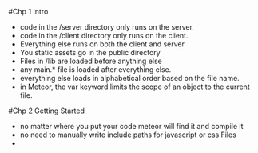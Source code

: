 #Chp 1 Intro
- code in the /server directory only runs on the server.
- code in the /client directory only runs on the client.
- Everything else runs on both the client and server
- You static assets go in the public directory
- Files in /lib are loaded before anything else
- any main.* file is loaded after everything else.
- everything else loads in alphabetical order based on the file name.
- in Meteor, the var keyword limits the scope of an object to the current file.

#Chp 2 Getting Started
- no matter where you put your code meteor will find it and compile it
- no need to manually write include paths for javascript or css Files
- <template name="postsList"> postList attribute used by Meteor to keep track of what template goes where
###Spacebars
- meteors templating system,
- html with addition of inclusions, expressions and block helpers.
- inclusion: {{> templateName}}, tells meteor to replace the {{> inclusion}} with the template whos name corresponds.

###Expressions:
  {{title}},call a property of the current object, or the return value of a template helper as defined in the current template's manager

###Block Helpers:
- tags which control the flow of the template. {{#each }} {{/each}} {{#if}}{{/if}}

#Chp 3 Templates
###Template Helpers:
  - Meteor keeps templates and their logic separated
  - in order to come to like a template needs helpers
  - prepare raw data
  - similar to controllers but have a slightly different role
  - while the template's role is limited to displaying or looping over variables, the helpers are the one who actually do the heavy lifting by assigning a value to each variable.

- the {{#each}} block helper not only iterates, it also sets the value of "this" inside the block to the iterated object.

#Chp 4 Collections
###Collection:
- core feature of meteor is the automatic synchronisation of data between client and server.
- collection is a special data structure that takes care of storing your data in MongoDB
- synchronising data with each connected user's browser in real time
- place collection in lib directory to make sure they are defined first

###Storing Data:
- Browser Memory: data local to the current browser tab, not permanent (Javascript Variables)

- Browser Storage: cookies or local storage. local to current user but available across all tabs

- Server-side database: stores permanent data. Available to more than one user
###Client & Server:
- code not place inside client or server folders will run in both contexts.
- collections are available to both client and server
- server side collection has the job of talking to the MongoDB database
- client side collection is a copy of a subset of the real, canonical collection.   
###Server-Side Collections:
- acts as an API into MongoDB
- write Mongo commands like Collection.insert()


###Mongo:
- sccess your deployed app's Mongo shell with "meteor mongo myApp".

###Client-Side Collections:
- Posts = new Mongo.Collection('posts') client side is a local, in-browser cache of the real Mongo collection.
- cache is a subset of data for quick access
- documents stored in browser Memory
###MiniMongo:
- Meteor's client-side Mongo implementation

###Flow:
    server-side collection was informed by a client collection of a new post, and took on the task of distributing that post into the Mongo database and back out to all the other connected post collections.

###Find & Fetch:
- find() returns a cursor, which is a reactive data source.
- use fetch() on that cursor to transform it into an array .

###Connecting Collections: Publications and Subscriptions
- autopublish package not intended for production applications
- autopublish says that each collection should be shared in its entirety to each connected client.
- "meteor remove autopublish"
#Chp 5 Publications and Subscriptions
  Publications and subscriptions are one of the most fundamental and important concepts in Meteor
## Magic
- Misunderstandings:
  - Meteor is insecure
  - Meteor apps can't deal with large amounts of data
- magic is ultimately very useful, it can obscure

###The Olden Days (2011)
####Rails Example:
- browser sends a request to your app, which is living on the server
1. app's first job is to figure out what data the user needs to see (bookstore clerk)
2. app's second job is translating that data into nice, human-readable HTML or JSON (wrapping the book and putting it in a nice bag) View part of MVC
3. app takes that HTML code and sends it over to the browser
#### Meteor way
- Rails app only lives on the server, a Meteor app also includes a client-side component that will run on the client(MiniMongo)
- allows meteor to make database calls from everywhere.
- instead of sending HTML code to the client, Meteor will send that actual data (data on the wire)
- access and even modify that data instantaneously
###Publishing
- a way of telling Meteor which subset of data can be sent to the client
- a funnel that transfers data from a server-side (source) collection to a client-side (target) collection.
- protocol used DDP (Distributed Data Protocol).
###Subscribing
- a way for clients to specify which subset of that data they need at any particular moment
- subscribed data will be mirrored on the client via MiniMongo
###autopublish
- by default autopublish package enabled
- mirroring all data from the server on the client
- Data is ubiquitous
- not for production use
### Magic
- publishCursor() if you return a cursor (i.e. Posts.find({'author':'Tom'})) in a publish function

 publishCursor() does:

- It checks the name of the server-side collection.

- It pulls all matching documents from the cursor and sends it into a client-side collection of the same name. (It uses .added() to do this).

- Whenever a document is added, removed or changed, it sends those changes down to the client-side collection. (It uses .observe() on the cursor and .added(), .changed() and removed() to do this).

#Chp6 Routing
- http://myapp.com/posts/xyz (where xyz is a MongoDB id identifier)
- routing to look at what's inside the browser's URL bar and display the right content accordingly.

###Iron Router package
- conceived specifically for Meteor apps
- sets up paths and filters( actions to paths)
- manage subscriptions ( which path has access to data)
- "meteor add iron:router"
### Vocabulary
- Routes: set of instructions that tell the app where to go and what to do.
- Paths: URL within your app, can include query parameters
- Segments: different parts of a path, deliminator(/)
- Hooks: actions to perform before, after or during the routing process(checking if the user has the proper rights before displaying a page)
- Filters: hooks that you define globally for one or more routes.
- Route Templates: Each route needs to point to a template.
- Layouts: contain all the HTML code that wraps the current template,
- Controllers: contain all the common routing logic.

### Mapping URLs To Templates
- iron router take over what renders inside the <body> tag
- {{> yield}}
  - dynamic zone that will automatically render whichever template corresponds to the current route

### Named Routes
- by default Iron Router will look for a template with the same name as the route name
- will infer name from path
- Naming routes lets us use Iron Router features for building links inside app
- {{pathFor}} Spacebars helper returns the URL path component of any route
- <a class="navbar-brand" href="{{pathFor 'postsList'}}">PostList</a>

###Magic
- Iron Router comes with a built-in way to delay showing a template until the route calling it is ready, and show a loading template instead
      - Router.configure({
  layoutTemplate: 'layout',
  loadingTemplate: 'loading',
  waitOn: function() { return Meteor.subscribe('posts'); }
});
- wait on the subscription. prevents page from loading until subscription is ready

- spin package: animated loading spinner {{>spinner}}

- wait on your subscriptions, not just for the user experience, but also because it means you can safely assume that data will always be available from within a template.
###Magic
- Reactivity: how does the router know when to redirect the user back to the right page once the data comes through?

### Routing to A Specific Path
- :id syntax tells the router to match any route of the form /posts/xyz/
- Second, to put whatever it finds in this “xyz” spot inside an id property in the router's params array.
### Data context
- By setting a template's data context, you can control the value of "this" inside template helpers.
- {{#with}} take this object, and apply the following template to it
  - {{#with myWidget}}
        {{> widgetPage}}
      {{/with}}

###HTML5 pushState
- URL changes are happening using HTML5 pushState.
- Router picks up clicks on URLs that are internal to the site, and prevents the browser from browsing away from the app, instead just making the necessary changes to the app's state.

###Post Not Found
- when someone enters a wrong url Iron Router takes care of this for us through the notFoundTemplate option.
- set up a new template to show a simple 404 error message
    - Router.configure({
    layoutTemplate: 'layout',
    loadingTemplate: 'loading',
    notFoundTemplate: 'notFound',
    waitOn: function() { return Meteor.subscribe('posts'); }
});
#Chp 7 Adding Users
###Accounts: users made simple
- Thanks to the way Meteor packages can contribute code on both the server (JavaScript) and client (JavaScript, HTML, and CSS) side, we can get an accounts system almost for free


- Meteor deals with OAuth and Bcrypt for you
    - meteor add ian:accounts-ui-bootstrap-3
      meteor add accounts-password
      - Those two commands make the special accounts templates avaliable
- {{> loginButtons align="right"}} is used to access the accounts templates and provide a login form
  -  use these to sign up, log in, request a change of password
- to login via username:
    Accounts.ui.config({
      passwordSignupFields: 'USERNAME_ONLY'
    });
###Creating First User
- accounts package creates a special new collection       
      Meteor.users.findOne()
      returns a user object with a unique id
- browser will only hold information on logged in user(autopublish)
- accounts package  does "auto-publish" the currently logged in user's basic account details no matter what
- accounts package only publishes the current user
- a local collection can be a secure subset of the real database
##Reactivity
- meteors core feature
- do not have to manually check for data changes via AJAX call
- in meteor data changes come in at real time and get applied to the UI seamlessly
- computations: a block of code that runs every time one of the reactive data sources it depends on changes
- reactivity at its core is a declarative approach.
- declarative approach:
  - lets us define the relationship between objects once and know they'll be kept in sync
  - meteor takes care of keeping the user interface up to date
      Instead of observe callbacks:
      <template name="postsList">
        <ul>
      {{#each posts}}
        <li>{{title}}</li>
          {{/each}}
        </ul>
      </template>
      Get list of posts:
      Template.postsList.helpers({
        posts: function() {
          return Posts.find();
        }
      });
Magic:Behind the scenes, Meteor is wiring up observe() callbacks for us, and re-drawing the relevant sections of HTML when the reactive data changes.

#Chp 8 Creating Posts
- create post via console MiniMongo Posts.insert
- Post Page Route: Router.route('/submit', {name: 'postSubmit'});
- Link Post Page: <li><a href="{{pathFor 'postSubmit'}}">Submit Post</a></li>
- /submit URL: Meteor will display the postSubmit template
###Creating Posts
- bind an event handler to the form submit event
  - Template.postSubmit.events({})
- data security is build into Meteor collections
  - meteor remove insecure
- Posts.allow: tells meteor this is a set of circumstances under which clients are allowed to do things to the Posts collection
###Securing Access To The New Post Form
- preventing logged out users from seeing the post submit form by defining a route hook
- A hook intercepts the routing process and potentially changes the action that the router takes. ( security guard that checks your credentials )
      - var requireLogin = function() {
          if (! Meteor.user()) {
            this.render('accessDenied');
          } else {
            this.next();
          }
        }  
        Router.onBeforeAction(requireLogin, {only: 'postSubmit'});
- routing hooks are reactive , no need for callbacks
- currentUser helper is provided to us by the accounts package and is the Spacebars equivalent of Meteor.user()
###Meteor Method: Better Abstraction and Security
- better to keep our event handlers simple and, if we are doing more than the most basic inserts or updates to collections, use a Method.
- Meteor Method is a server-side function that is called client-side.
- Collection's insert, update and remove functions are all Methods
- Meteor.call function calls a Method named by its first argument.
- Meteor method callbacks always have two arguments, error and result
###Security Check
####audit-argument-checks package
- check any JavaScript object against a predefined pattern
- use it to check that the user calling the method is properly logged in (by making sure that Meteor.userId() is a String), and that the postAttributes object being passed as argument to the method contains title and url strings
- .extend() method is part of the Underscore library, and simply lets you “extend” one object with the properties of another.

#Chp 10 Errors
###Introducing Local Collections
- create a collection to store our errors in
- errors are only relevant to the current session and don't need to be persistent in any way. Use a local Collection
- local collection: means is that the Errors collection will only exist in the browser, and will make no attempt to synchronize back to the server.
- create the error inside the client directory, with its MongoDB collection name set to null
- advantage of using a local collection to store the errors is reactively displaying errors
###Displaying Errors
- {{> errors}} display errors template
- template:{{#each errors}}
      {{> error}}
    {{/each}}
- helper:Template.errors.helpers({
          errors: function() {
        return Errors.find();
      }
    });
###Creating errors
- use the Session to store a postSubmitErrors object containing any potential error message.
- initialize the object whenever the postSubmit template is createdm
